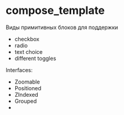 # compose_template

Виды примитивных блоков для поддержки
* checkbox
* radio
* text choice
* different toggles

Interfaces:
* Zoomable
* Positioned
* ZIndexed
* Grouped
* 